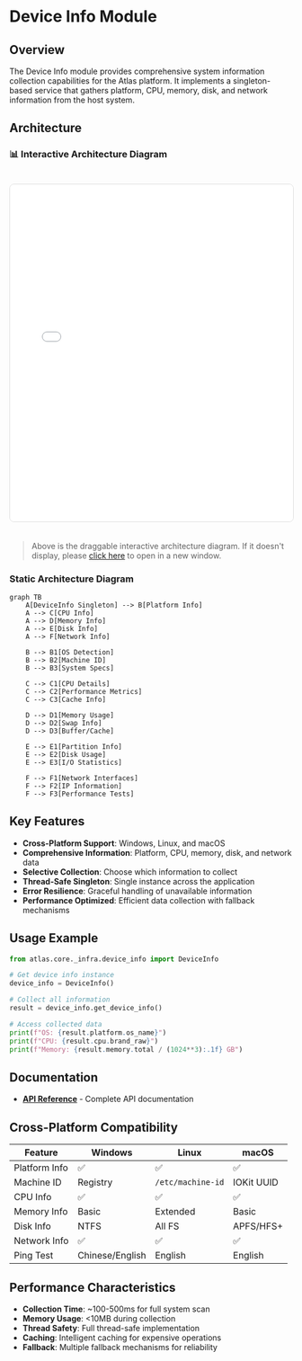 # Device Info Module

## Overview

The Device Info module provides comprehensive system information collection capabilities for the Atlas platform. It implements a singleton-based service that gathers platform, CPU, memory, disk, and network information from the host system.

## Architecture

### 📊 Interactive Architecture Diagram

<iframe src="../../../../assets/diagrams/device-info-architecture.html" 
        width="100%" 
        height="600" 
        frameborder="0" 
        style="border: 1px solid #ddd; border-radius: 8px; margin: 20px 0;">
</iframe>

> Above is the draggable interactive architecture diagram. If it doesn't display, please [click here](../../../../assets/diagrams/device-info-architecture.html) to open in a new window.

### Static Architecture Diagram

```mermaid
graph TB
    A[DeviceInfo Singleton] --> B[Platform Info]
    A --> C[CPU Info]
    A --> D[Memory Info]
    A --> E[Disk Info]
    A --> F[Network Info]
    
    B --> B1[OS Detection]
    B --> B2[Machine ID]
    B --> B3[System Specs]
    
    C --> C1[CPU Details]
    C --> C2[Performance Metrics]
    C --> C3[Cache Info]
    
    D --> D1[Memory Usage]
    D --> D2[Swap Info]
    D --> D3[Buffer/Cache]
    
    E --> E1[Partition Info]
    E --> E2[Disk Usage]
    E --> E3[I/O Statistics]
    
    F --> F1[Network Interfaces]
    F --> F2[IP Information]
    F --> F3[Performance Tests]
```

## Key Features

- **Cross-Platform Support**: Windows, Linux, and macOS
- **Comprehensive Information**: Platform, CPU, memory, disk, and network data
- **Selective Collection**: Choose which information to collect
- **Thread-Safe Singleton**: Single instance across the application
- **Error Resilience**: Graceful handling of unavailable information
- **Performance Optimized**: Efficient data collection with fallback mechanisms

## Usage Example

```python
from atlas.core._infra.device_info import DeviceInfo

# Get device info instance
device_info = DeviceInfo()

# Collect all information
result = device_info.get_device_info()

# Access collected data
print(f"OS: {result.platform.os_name}")
print(f"CPU: {result.cpu.brand_raw}")
print(f"Memory: {result.memory.total / (1024**3):.1f} GB")
```

## Documentation

- [**API Reference**](api-reference.md) - Complete API documentation

## Cross-Platform Compatibility

| Feature | Windows | Linux | macOS |
|---------|---------|-------|-------|
| Platform Info | ✅ | ✅ | ✅ |
| Machine ID | Registry | `/etc/machine-id` | IOKit UUID |
| CPU Info | ✅ | ✅ | ✅ |
| Memory Info | Basic | Extended | Basic |
| Disk Info | NTFS | All FS | APFS/HFS+ |
| Network Info | ✅ | ✅ | ✅ |
| Ping Test | Chinese/English | English | English |

## Performance Characteristics

- **Collection Time**: ~100-500ms for full system scan
- **Memory Usage**: <10MB during collection
- **Thread Safety**: Full thread-safe implementation
- **Caching**: Intelligent caching for expensive operations
- **Fallback**: Multiple fallback mechanisms for reliability